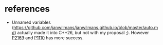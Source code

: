 # references

- Unnamed variables (https://github.com/janwilmans/janwilmans.github.io/blob/master/auto.md) actually made it into C++26, but not with my proposal ;). However [P2169](https://www.open-std.org/jtc1/sc22/wg21/docs/papers/2023/p2169r4.pdf) and [P1110](https://wg21.link/p1110r0) has more success.
